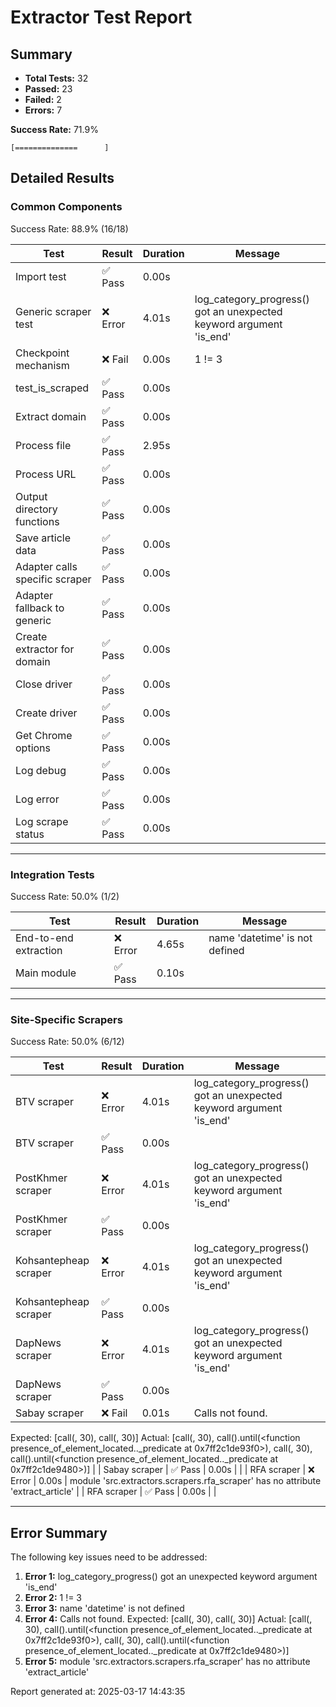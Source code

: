 # Extractor Test Report

## Summary

- **Total Tests:** 32
- **Passed:** 23
- **Failed:** 2
- **Errors:** 7

**Success Rate:** 71.9%

```
[==============      ]
```

## Detailed Results

### Common Components

Success Rate: 88.9% (16/18)

| Test | Result | Duration | Message |
|------|--------|----------|--------|
| Import test | ✅ Pass | 0.00s |  |
| Generic scraper test | ❌ Error | 4.01s | log_category_progress() got an unexpected keyword argument 'is_end' |
| Checkpoint mechanism | ❌ Fail | 0.00s | 1 != 3 |
| test_is_scraped | ✅ Pass | 0.00s |  |
| Extract domain | ✅ Pass | 0.00s |  |
| Process file | ✅ Pass | 2.95s |  |
| Process URL | ✅ Pass | 0.00s |  |
| Output directory functions | ✅ Pass | 0.00s |  |
| Save article data | ✅ Pass | 0.00s |  |
| Adapter calls specific scraper | ✅ Pass | 0.00s |  |
| Adapter fallback to generic | ✅ Pass | 0.00s |  |
| Create extractor for domain | ✅ Pass | 0.00s |  |
| Close driver | ✅ Pass | 0.00s |  |
| Create driver | ✅ Pass | 0.00s |  |
| Get Chrome options | ✅ Pass | 0.00s |  |
| Log debug | ✅ Pass | 0.00s |  |
| Log error | ✅ Pass | 0.00s |  |
| Log scrape status | ✅ Pass | 0.00s |  |

---

### Integration Tests

Success Rate: 50.0% (1/2)

| Test | Result | Duration | Message |
|------|--------|----------|--------|
| End-to-end extraction | ❌ Error | 4.65s | name 'datetime' is not defined |
| Main module | ✅ Pass | 0.10s |  |

---

### Site-Specific Scrapers

Success Rate: 50.0% (6/12)

| Test | Result | Duration | Message |
|------|--------|----------|--------|
| BTV scraper | ❌ Error | 4.01s | log_category_progress() got an unexpected keyword argument 'is_end' |
| BTV scraper | ✅ Pass | 0.00s |  |
| PostKhmer scraper | ❌ Error | 4.01s | log_category_progress() got an unexpected keyword argument 'is_end' |
| PostKhmer scraper | ✅ Pass | 0.00s |  |
| Kohsantepheap scraper | ❌ Error | 4.01s | log_category_progress() got an unexpected keyword argument 'is_end' |
| Kohsantepheap scraper | ✅ Pass | 0.00s |  |
| DapNews scraper | ❌ Error | 4.01s | log_category_progress() got an unexpected keyword argument 'is_end' |
| DapNews scraper | ✅ Pass | 0.00s |  |
| Sabay scraper | ❌ Fail | 0.01s | Calls not found.
Expected: [call(<MagicMock name='create_driver()' id='140680610919712'>, 30),
 call(<MagicMock name='create_driver()' id='140680610919712'>, 30)]
Actual: [call(<MagicMock name='create_driver()' id='140680610919712'>, 30),
 call().until(<function presence_of_element_located.<locals>._predicate at 0x7ff2c1de93f0>),
 call(<MagicMock name='create_driver()' id='140680610919712'>, 30),
 call().until(<function presence_of_element_located.<locals>._predicate at 0x7ff2c1de9480>)] |
| Sabay scraper | ✅ Pass | 0.00s |  |
| RFA scraper | ❌ Error | 0.00s | module 'src.extractors.scrapers.rfa_scraper' has no attribute 'extract_article' |
| RFA scraper | ✅ Pass | 0.00s |  |

---

## Error Summary

The following key issues need to be addressed:

1. **Error 1:** log_category_progress() got an unexpected keyword argument 'is_end'
2. **Error 2:** 1 != 3
3. **Error 3:** name 'datetime' is not defined
4. **Error 4:** Calls not found.
Expected: [call(<MagicMock name='create_driver()' id='140680610919712'>, 30),
 call(<MagicMock name='create_driver()' id='140680610919712'>, 30)]
Actual: [call(<MagicMock name='create_driver()' id='140680610919712'>, 30),
 call().until(<function presence_of_element_located.<locals>._predicate at 0x7ff2c1de93f0>),
 call(<MagicMock name='create_driver()' id='140680610919712'>, 30),
 call().until(<function presence_of_element_located.<locals>._predicate at 0x7ff2c1de9480>)]
5. **Error 5:** module 'src.extractors.scrapers.rfa_scraper' has no attribute 'extract_article'

Report generated at: 2025-03-17 14:43:35
